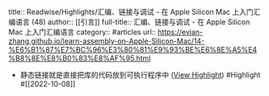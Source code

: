 title:: Readwise/Highlights/汇编、链接与调试 - 在 Apple Silicon Mac 上入门汇编语言 (48)
author:: [[引言]]
full-title:: 汇编、链接与调试 - 在 Apple Silicon Mac 上入门汇编语言
category:: #articles
url:: https://evian-zhang.github.io/learn-assembly-on-Apple-Silicon-Mac/14-%E6%B1%87%E7%BC%96%E3%80%81%E9%93%BE%E6%8E%A5%E4%B8%8E%E8%B0%83%E8%AF%95.html

- 静态链接就是直接把库的代码放到可执行程序中 ([View Highlight](https://read.readwise.io/read/01gevcmg5vf1a16z6n7by4f5rv)) #Highlight #[[2022-10-08]]